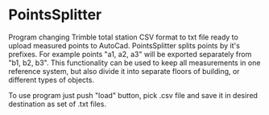 # PointsSplitter

Program changing Trimble total station CSV format to txt file ready to upload measured points to AutoCad.
PointsSplitter splits points by it's prefixes. For example points "a1, a2, a3" will be exported separately from "b1, b2, b3". This functionality can be used to keep all measurements in one reference system, but also divide it into separate floors of building, or different types of objects.

To use program just push "load" button, pick .csv file and save it in desired destination as set of .txt files.
